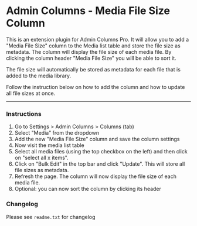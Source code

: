 # Admin Columns - Media File Size Column

This is an extension plugin for Admin Columns Pro. It will allow you to add a "Media File Size" column to the Media list table and store the file size as metadata.
The column will display the file size of each media file. By clicking the column header "Media File Size" you will be able to sort it.

The file size will automatically be stored as metadata for each file that is added to the media library.

Follow the instruction below on how to add the column and how to update all file sizes at once.

-----------------------


### Instructions
1. Go to Settings > Admin Columns > Columns (tab)
2. Select "Media" from the dropdown
3. Add the new "Media File Size" column and save the column settings
4. Now visit the media list table
5. Select all media files (using the top checkbox on the left) and then click on "select all x items".
6. Click on "Bulk Edit" in the top bar and click "Update". This will store all file sizes as metadata.
7. Refresh the page. The column will now display the file size of each media file.
8. Optional: you can now sort the column by clicking its header

### Changelog
Please see `readme.txt` for changelog